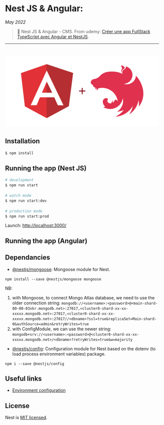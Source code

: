 # Nest JS & Angular:

_May 2022_

> 🔨 Nest JS & Angular - CMS. From udemy: [Créer une app FullStack TypeScript avec Angular et NestJS](https://www.udemy.com/course/creer-une-app-fullstack-typescript-avec-angular-et-nestjs).

---

<h1 align="center">
    <img src="_readme-img/logo.png">
</h1>

## Installation

```bash
$ npm install
```

## Running the app (Nest JS)

```bash
# development
$ npm run start

# watch mode
$ npm run start:dev

# production mode
$ npm run start:prod
```

Launch: [http://localhost:3000/](http://localhost:3000/)

## Running the app (Angular)

## Dependancies

- [@nestjs/mongoose](https://www.npmjs.com/package/@nestjs/mongoose): Mongoose module for Nest.

`npm install --save @nestjs/mongoose mongoose`

NB:

1. with Mongoose, to connect Mongo Atlas database, we need to use the older connection string: `mongodb://<username>:<password>@<main-shard-00-00-03xkr.mongodb.net>:27017,<cluster0-shard-xx-xx-xxxxx.mongodb.net>:27017,<cluster0-shard-xx-xx-xxxxx.mongodb.net>:27017//<dbname>?ssl=true&replicaSet=Main-shard-0&authSource=admin&retryWrites=true`
2. with ConfigModule, we can use the newer string: `mongodb+srv://<username>:<password>@<cluster0-shard-xx-xx-xxxxx.mongodb.net>/<dbname>?retryWrites=true&w=majority`

- [@nestjs/config](https://www.npmjs.com/package/@nestjs/config): Configuration module for Nest based on the dotenv (to load process environment variables) package.

`npm i --save @nestjs/config`

## Useful links

- [Environment configuration](https://docs.nestjs.com/techniques/configuration)

## License

Nest is [MIT licensed](LICENSE).
